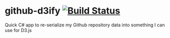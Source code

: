 github-d3ify [![Build Status](https://travis-ci.org/JamieH/github-d3ify.svg)](https://travis-ci.org/JamieH/github-d3ify)
============

Quick C# app to re-serialize my Github repository data into something I can use for D3.js 
